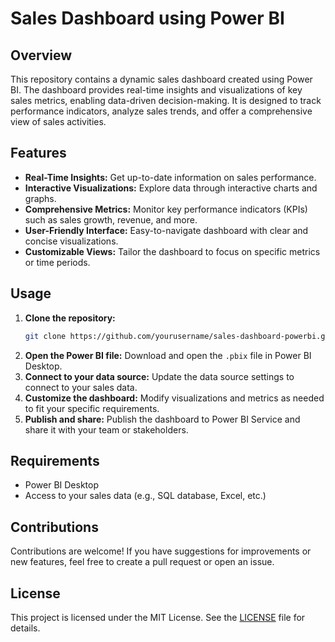 
# Sales Dashboard using Power BI

## Overview

This repository contains a dynamic sales dashboard created using Power BI. The dashboard provides real-time insights and visualizations of key sales metrics, enabling data-driven decision-making. It is designed to track performance indicators, analyze sales trends, and offer a comprehensive view of sales activities.

## Features

- **Real-Time Insights:** Get up-to-date information on sales performance.
- **Interactive Visualizations:** Explore data through interactive charts and graphs.
- **Comprehensive Metrics:** Monitor key performance indicators (KPIs) such as sales growth, revenue, and more.
- **User-Friendly Interface:** Easy-to-navigate dashboard with clear and concise visualizations.
- **Customizable Views:** Tailor the dashboard to focus on specific metrics or time periods.

## Usage

1. **Clone the repository:**
   ```sh
   git clone https://github.com/yourusername/sales-dashboard-powerbi.git
   ```
2. **Open the Power BI file:** Download and open the `.pbix` file in Power BI Desktop.
3. **Connect to your data source:** Update the data source settings to connect to your sales data.
4. **Customize the dashboard:** Modify visualizations and metrics as needed to fit your specific requirements.
5. **Publish and share:** Publish the dashboard to Power BI Service and share it with your team or stakeholders.

## Requirements

- Power BI Desktop
- Access to your sales data (e.g., SQL database, Excel, etc.)

## Contributions

Contributions are welcome! If you have suggestions for improvements or new features, feel free to create a pull request or open an issue.

## License

This project is licensed under the MIT License. See the [LICENSE](LICENSE) file for details.

